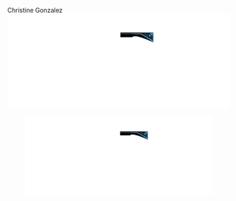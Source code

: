 Christine Gonzalez
![image](https://github.com/c9onz/9G/blob/main/Asset%2030.png)

<figure>
    <img src="https://github.com/c9onz/9G/blob/main/Asset%2030.png"
         alt="Christine-Gonzalez">
</figure>

<!---
c9onz/c9onz is a ✨ special ✨ repository because its `README.md` (this file) appears on your GitHub profile.
You can click the Preview link to take a look at your changes.
--->

